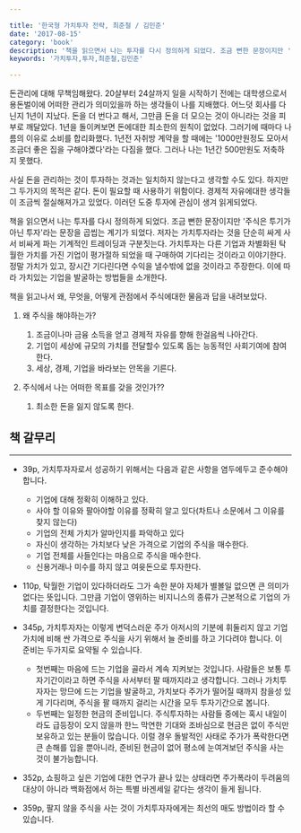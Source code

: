 ```yaml
---

title: '한국형 가치투자 전략, 최준철 / 김민준'
date: '2017-08-15'
category: 'book'
description: '책을 읽으면서 나는 투자를 다시 정의하게 되었다. 조금 뻔한 문장이지만 '주식은 투기가 아닌 투자'라는 문장을 곱씹는 계기가 되었다.'
keywords: '가치투자,투자,최준철,김민준'

---
```


돈관리에 대해 무책임해왔다. 20살부터 24살까지 일을 시작하기 전에는 대학생으로서 용돈벌이에 어떠한 관리가 의미있을까 하는 생각들이 나를 지배했다. 어느덧 회사를 다닌지 1년이 지났다. 돈을 더 번다고 해서, 그만큼 돈을 더 모으는 것이 아니라는 것을 피부로 깨달았다. 1년을 돌이켜보면 돈에대한 최소한의 원칙이 없었다. 그러기에 때마다 나름의 이유로 소비를 합리화했다. 1년전 자취방 계약을 할 때에는 '1000만원정도 모아서 조금더 좋은 집을 구해야곘다'라는 다짐을 했다. 그러나 나는 1년간 500만원도 저축하지 못했다.

사실 돈을 관리하는 것이 투자하는 것과는 일치하지 않는다고 생각할 수도 있다. 하지만 그 두가지의 목적은 같다. 돈이 필요할 때 사용하기 위함이다. 경제적 자유에대한 생각들이 조금씩 절실해져가고 있었다. 이러던 도중 투자에 관심이 생겨 읽게되었다.

책을 읽으면서 나는 투자를 다시 정의하게 되었다. 조금 뻔한 문장이지만 '주식은 투기가 아닌 투자'라는 문장을 곱씹는 계기가 되었다. 저자는 가치투자라는 것을 단순히 싸게 사서 비싸게 파는 기계적인 트레이딩과 구분짓는다. 가치투자는 다른 기업과 차별화된 탁월한 가치를 가진 기업이 평가절하 되었을 때 구매하여 기다리는 것이라고 이야기한다. 정말 가치가 있고, 장시간 기다린다면 수익을 낼수밖에 없을 것이라고 주장한다. 이에 따라 가치있는 기업을 발굴하는 방법들을 소개한다.

책을 읽고나서 왜, 무엇을, 어떻게 관점에서 주식에대한 물음과 답을 내려보았다. 

1. 왜 주식을 해야하는가?
	1. 조금이나마 금융 소득을 얻고 경제적 자유를 향해 한걸음씩 나아간다.
	2. 기업이 세상에 규모의 가치를 전달할수 있도록 돕는 능동적인 사회기여에 참여한다.
	3. 세상, 경제, 기업을 바라보는 안목을 기른다.

2. 주식에서 나는 어떠한 목표를 갖을 것인가??
	1. 최소한 돈을 잃지 않도록 한다.

## 책 갈무리
---

- 39p, 가치투자자로서 성공하기 위해서는 다음과 같은 사항을 염두에두고 준수해야 합니다.
	- 기업에 대해 정확히 이해하고 있다.
	- 사야 할 이유와 팔아야할 이유를 정확히 알고 있다(차트나 소문에서 그 이유를 찾지 않는다)
	- 기업의 전체 가치가 알마인지를 파악하고 있다
	- 자신이 생각하는 가치보다 낮은 가격으로 기업의 주식을 매수한다.
	- 기업 전체를 사들인다는 마음으로 주식을 매수한다.
	- 신용거래나 미수를 하지 않고 여윳돈으로 투자한다.

- 110p, 탁월한 기업이 있다하더라도 그가 속한 분야 자체가 별볼일 없으면 큰 의미가 없다는 뜻입니다. 그만큼 기업이 영위하는 비지니스의 종류가 근본적으로 기업의 가치를 결정한다는 것입니다.

- 345p, 가치투자자는 이렇게 변덕스러운 주가 아저시의 기분에 휘둘리지 않고 기업 가치에 비해 싼 가격으로 주식을 사기 위해서 늘 준비를 하고 기다려야 합니다. 이 준비는 두가지로 요약될 수 있습니다.
	- 첫번째는 마음에 드는 기업을 골라서 계속 지켜보는 것입니다. 사람들은 보통 투자기간이라고 하면 주식을 사서부터 팔 때까지라고 생각합니다. 그러나 가치투자자는 망므에 드는 기업을 발굴하고, 가치보다 주가가 떨어질 때까지 참을성 있게 기다리며, 주식을 팔 때까지 걸리는 시간을 모두 투자기간으로 봅니다.
	- 두번째는 일정한 현금의 준비입니다. 주식투자하는 사람들 중에는 혹시 내일이라도 급등장이 오지 않을까 한느 막연한 기대와 조바심으로 현금은 없이 주식만 보유하고 있는 분들이 많습니다. 이럴 경우 돌발적인 사태로 주가가 폭락한다면 큰 손해를 입을 뿐아니라, 준비된 현금이 없어 평소에 눈여겨보던 주식을 사는 것이 불가능합니다.

- 352p, 쇼핑하고 싶은 기업에 대한 연구가 끝나 있는 상태라면 주가폭라이 두려움의 대상이 아니라 백화점에서 하는 특별 바겐세일 같다는 생각이 들게 됩니다.

- 359p, 팔지 않을 주식을 사는 것이 가치투자자에게는 최선의 매도 방법이라 할 수 있습니다.